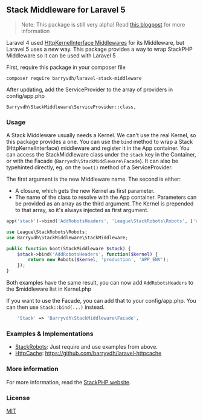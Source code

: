 ## Stack Middleware for Laravel 5

> Note: This package is still very alpha! Read [this blogpost](http://barryvdh.nl/laravel/2015/02/18/using-stackphp-middleware-in-laravel-5/) for more information

Laravel 4 used [HttpKernelInterface Middlewares](http://stackphp.com/middlewares/) for its Middleware, but Laravel 5 uses a new way.
This package provides a way to wrap StackPHP Middleware so it can be used with Laravel 5

First, require this package in your composer file

    composer require barryvdh/laravel-stack-middleware

After updating, add the ServiceProvider to the array of providers in config/app.php

    Barryvdh\StackMiddleware\ServiceProvider::class,

### Usage

A Stack Middleware usually needs a Kernel. We can't use the real Kernel, so this package provides a one. 
You can use the `bind` method to wrap a Stack (HttpKernelInterface) middleware and register it in the App container.
You can access the StackMiddleware class under the `stack` key in the Container, or with the Facade (`Barryvdh\StackMiddleware\Facade`). It can also be typehinted directly, eg. on the `boot()` method of a ServiceProvider.

The first argument is the new Middleware name. The second is either:
 - A closure, which gets the new Kernel as first parameter.
 - The name of the class to resolve with the App container. Parameters can be provided as an array as the third argument. The Kernel is prepended to that array, so it's always injected as first argument.

```php
app('stack')->bind('AddRobotsHeaders', 'League\StackRobots\Robots', ['env' => 'production', 'envVar' => 'APP_ENV']);
```

```php
use League\StackRobots\Robots;
use Barryvdh\StackMiddleware\StackMiddleware;

public function boot(StackMiddleware $stack) {
    $stack->bind('AddRobotsHeaders', function($kernel) {
        return new Robots($kernel, 'production', 'APP_ENV');
    });
}
```  

Both examples have the same result, you can now add `AddRobotsHeaders` to the $middleware list in Kernel.php

If you want to use the Facade, you can add that to your config/app.php. You can then use `Stack::bind(...)` instead.

```php
    'Stack' => 'Barryvdh\StackMiddleware\Facade',
``` 

### Examples & Implementations

 - [StackRobots](https://github.com/thephpleague/stack-robots): Just require and use examples from above.
 - [HttpCache](http://symfony.com/doc/current/book/http_cache.html): https://github.com/barryvdh/laravel-httpcache

### More information
For more information, read the [StackPHP website](http://stackphp.com/).

### License
[MIT](LICENSE)

